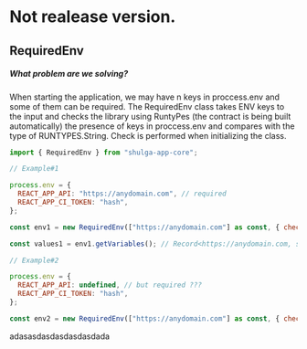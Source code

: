 # Not realease version.

## RequiredEnv

##### What problem are we solving?

When starting the application, we may have n keys in proccess.env and some of them can be required. The RequiredEnv class takes ENV keys to the input and checks the library using RuntyPes (the contract is being built automatically) the presence of keys in proccess.env and compares with the type of RUNTYPES.String. Check is performed when initializing the class.

```javascript
import { RequiredEnv } from "shulga-app-core";

// Example#1

process.env = {
  REACT_APP_API: "https://anydomain.com", // required
  REACT_APP_CI_TOKEN: "hash",
};

const env1 = new RequiredEnv(["https://anydomain.com"] as const, { checkOnInitializeClass: true }); // it's ok, no error

const values1 = env1.getVariables(); // Record<https://anydomain.com, string | undefined>

// Example#2

process.env = {
  REACT_APP_API: undefined, // but required ???
  REACT_APP_CI_TOKEN: "hash",
};

const env2 = new RequiredEnv(["https://anydomain.com"] as const, { checkOnInitializeClass: true }); // oops, throw exception
```

adasasdasdasdasdasdada
